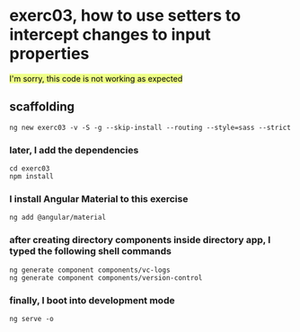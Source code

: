 # exerc03, how to use setters to intercept changes to input properties

<mark style="background-color: #ef8">I'm sorry, this code is not working as expected</mark>

## scaffolding

```shell
ng new exerc03 -v -S -g --skip-install --routing --style=sass --strict
```

### later, I add the dependencies

```shell
cd exerc03
npm install
```

### I install Angular Material to this exercise

```shell
ng add @angular/material
```

### after creating directory components inside directory app, I typed the following shell commands

```shell
ng generate component components/vc-logs
ng generate component components/version-control
```

### finally, I boot into development mode

```shell
ng serve -o
```
